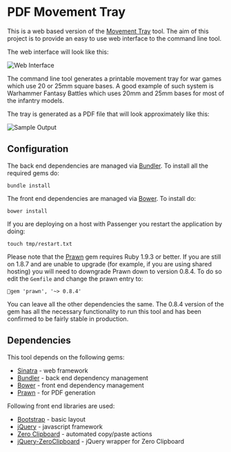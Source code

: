 PDF Movement Tray
=================

This is a web based version of the [Movement Tray][m] tool. The aim of this 
project is to provide an easy to use web interface to the command line tool.

The web interface will look like this:

![Web Interface](http://i.imgur.com/irRaWFr.png)

The command line tool generates a printable movement tray for war games which
use 20 or 25mm square bases. A good example of such system is
Warhammer Fantasy Battles which uses 20mm and 25mm bases for most of
the infantry models.

The tray is generated as a PDF file that will look approximately like this:

![Sample Output](http://i.imgur.com/xiF3QVp.jpg)

Configuration
-------------

The back end dependencies are managed via [Bundler][b]. To install all the
required gems do:

    bundle install

The front end dependencies are managed via [Bower][t]. To install do:

    bower install

If you are deploying on a host with Passenger you restart the application by
doing:

    touch tmp/restart.txt
    
Please note that the [Prawn][p] gem requires Ruby 1.9.3 or better. If you are still on 1.8.7 and are unable to upgrade (for example, if you are using shared hosting) you will need to downgrade Prawn down to version 0.8.4. To do so edit the `Gemfile` and change the prawn entry to:

    gem 'prawn', '~> 0.8.4'
    
You can leave all the other dependencies the same. The 0.8.4 version of the gem has all the necessary functionality to run this tool and has been confirmed to be fairly stable in production.

Dependencies
------------

This tool depends on the following gems:

* [Sinatra][s] - web framework
* [Bundler][b] - back end dependency management
* [Bower][t] - front end dependency management
* [Prawn][p] - for PDF generation

Following front end libraries are used:

* [Bootstrap][a] - basic layout
* [jQuery][j] - javascript framework
* [Zero Clipboard][z] - automated copy/paste actions
* [jQuery-ZeroClipboard][c] - jQuery wrapper for Zero Clipboard

[m]: https://github.com/maciakl/MovementTray
[p]: http://prawn.majesticseacreature.com
[s]: http://www.sinatrarb.com/
[b]: http://bundler.io/
[t]: http://bower.io/

[a]: http://getbootstrap.com/
[j]: http://jquery.com/
[z]: http://zeroclipboard.org/
[c]: https://github.com/balsamiq/jquery-zeroclipboard
